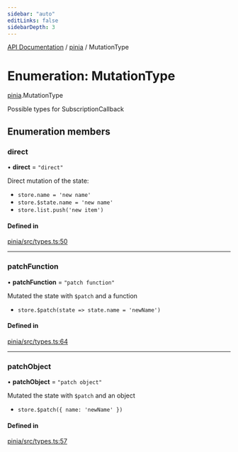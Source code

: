 ```yaml
---
sidebar: "auto"
editLinks: false
sidebarDepth: 3
---
```


[API Documentation](../index.md) / [pinia](../modules/pinia.md) / MutationType

# Enumeration: MutationType

[pinia](../modules/pinia.md).MutationType

Possible types for SubscriptionCallback

## Enumeration members

### direct

• **direct** = `"direct"`

Direct mutation of the state:

- `store.name = 'new name'`
- `store.$state.name = 'new name'`
- `store.list.push('new item')`

#### Defined in

[pinia/src/types.ts:50](https://github.com/vuejs/pinia/blob/6ce186f/packages/pinia/src/types.ts#L50)

___

### patchFunction

• **patchFunction** = `"patch function"`

Mutated the state with `$patch` and a function

- `store.$patch(state => state.name = 'newName')`

#### Defined in

[pinia/src/types.ts:64](https://github.com/vuejs/pinia/blob/6ce186f/packages/pinia/src/types.ts#L64)

___

### patchObject

• **patchObject** = `"patch object"`

Mutated the state with `$patch` and an object

- `store.$patch({ name: 'newName' })`

#### Defined in

[pinia/src/types.ts:57](https://github.com/vuejs/pinia/blob/6ce186f/packages/pinia/src/types.ts#L57)
